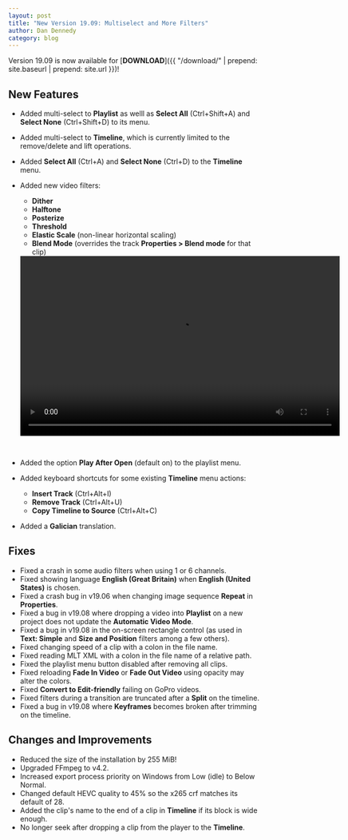 ```yaml
---
layout: post
title: "New Version 19.09: Multiselect and More Filters"
author: Dan Dennedy
category: blog
---
```


Version 19.09 is now available for [**DOWNLOAD**]({{ "/download/" | prepend: site.baseurl | prepend: site.url }})!

## New Features

- Added multi-select to **Playlist** as welll as **Select All** (Ctrl+Shift+A)
and **Select None** (Ctrl+Shift+D) to its menu.
- Added multi-select to **Timeline**, which is currently limited to the 
remove/delete and lift operations.
- Added **Select All** (Ctrl+A) and **Select None** (Ctrl+D) to the **Timeline**
menu.
- Added new video filters:
  - **Dither**
  - **Halftone**
  - **Posterize**
  - **Threshold**
  - **Elastic Scale** (non-linear horizontal scaling)
  - **Blend Mode** (overrides the track **Properties > Blend mode** for that clip)

  <video width="640" height="360" autoplay="autoplay" loop="loop">
    <source src="{{ "/assets/videos/v19.09.mp4" | prepend: site.baseurl | prepend: site.url }}" type="video/mp4">
  </video>

  &nbsp;
- Added the option **Play After Open** (default on) to the playlist menu.
- Added keyboard shortcuts for some existing **Timeline** menu actions:
  - **Insert Track** (Ctrl+Alt+I)
  - **Remove Track** (Ctrl+Alt+U)
  - **Copy Timeline to Source** (Ctrl+Alt+C)
- Added a **Galician** translation.

## Fixes

- Fixed a crash in some audio filters when using 1 or 6 channels.
- Fixed showing language **English (Great Britain)** when
**English (United States)** is chosen.
- Fixed a crash bug in v19.06 when changing image sequence **Repeat** in
**Properties**.
- Fixed a bug in v19.08 where dropping a video into **Playlist** on a new
project does not update the **Automatic Video Mode**.
- Fixed a bug in v19.08 in the on-screen rectangle control (as used in **Text:
Simple** and **Size and Position** filters among a few others).
- Fixed changing speed of a clip with a colon in the file name.
- Fixed reading MLT XML with a colon in the file name of a relative path.
- Fixed the playlist menu button disabled after removing all clips.
- Fixed reloading **Fade In Video** or **Fade Out Video** using opacity may
alter the colors.
- Fixed **Convert to Edit-friendly** failing on GoPro videos.
- Fixed filters during a transition are truncated after a **Split** on the
timeline.
- Fixed a bug in v19.08 where **Keyframes** becomes broken after trimming on the
timeline.

## Changes and Improvements

- Reduced the size of the installation by 255 MiB!
- Upgraded FFmpeg to v4.2.
- Increased export process priority on Windows from Low (idle) to Below Normal.
- Changed default HEVC quality to 45% so the x265 crf matches its default of 28.
- Added the clip's name to the end of a clip in **Timeline** if its block is
wide enough.
- No longer seek after dropping a clip from the player to the **Timeline**.
